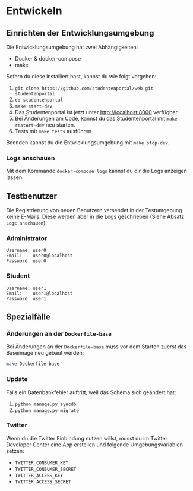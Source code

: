 # Entwickeln

## Einrichten der Entwicklungsumgebung

Die Entwicklungsumgebung hat zwei Abhängigkeiten:

- Docker & docker-compose
- make

Sofern du diese installiert hast, kannst du wie folgt vorgehen:

1. `git clone https://github.com/studentenportal/web.git studentenportal`
2. `cd studentenportal`
3. `make start-dev`
4. Das Studentenportal ist jetzt unter [http://localhost:8000](http://localhost:8000) verfügbar.
5. Bei Änderungen am Code, kannst du das Studentenportal mit `make restart-dev` neu starten.
6. Tests mit `make tests` ausführen

Beenden kannst du die Entwicklungsumgebung mit `make stop-dev`.

### Logs anschauen

Mit dem Kommando `docker-compose logs` kannst du dir die Logs anzeigen lassen.

## Testbenutzer
Die Registrierung von neuen Benutzern versendet in der Testumgebung keine E-Mails. Diese werden aber in die Logs geschrieben (Siehe Absatz `Logs anschauen`).

### Administrator
```
Username: user0
Email:    user0@localhost
Password: user0
```

### Student
```
Username: user1
Email:    user1@localhost
Password: user1
```


## Spezialfälle
### Änderungen an der `Dockerfile-base`

Bei Änderungen an der `Dockerfile-base` muss vor dem Starten zuerst das Baseimage neu gebaut werden:

```bash
make Dockerfile-base
```

### Update 
Falls ein Datenbankfehler auftritt, weil das Schema sich geändert hat:

1. `python manage.py syncdb`
2. `python manage.py migrate`

### Twitter
Wenn du die Twitter Einbindung nutzen willst, musst du im Twitter Developer Center eine
App erstellen und folgende Umgebungsvariablen setzen:

- `TWITTER_CONSUMER_KEY`
- `TWITTER_CONSUMER_SECRET`
- `TWITTER_ACCESS_KEY`
- `TWITTER_ACCESS_SECRET`

